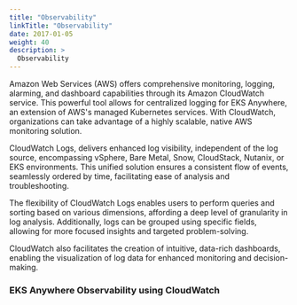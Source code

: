 ```yaml
---
title: "Observability"
linkTitle: "Observability"
date: 2017-01-05
weight: 40
description: >
  Observability
---
```


Amazon Web Services (AWS) offers comprehensive monitoring, logging, alarming, and dashboard capabilities through its Amazon CloudWatch service. This powerful tool allows for centralized logging for EKS Anywhere, an extension of AWS's managed Kubernetes services. With CloudWatch, organizations can take advantage of a highly scalable, native AWS monitoring solution.

CloudWatch Logs, delivers enhanced log visibility, independent of the log source, encompassing vSphere, Bare Metal, Snow, CloudStack, Nutanix, or EKS environments. This unified solution ensures a consistent flow of events, seamlessly ordered by time, facilitating ease of analysis and troubleshooting.

The flexibility of CloudWatch Logs enables users to perform queries and sorting based on various dimensions, affording a deep level of granularity in log analysis. Additionally, logs can be grouped using specific fields, allowing for more focused insights and targeted problem-solving.

CloudWatch also facilitates the creation of intuitive, data-rich dashboards, enabling the visualization of log data for enhanced monitoring and decision-making.


### EKS Anywhere Observability using CloudWatch